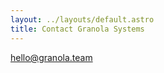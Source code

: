```yaml
---
layout: ../layouts/default.astro
title: Contact Granola Systems
---
```


<p class="text-center text-3xl">
<a href="mailto:hello@granola.team">hello@granola.team</a>
</p>
